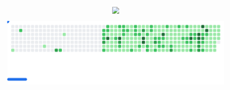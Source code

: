 <p align="center">
  <img src="https://readme-typing-svg.herokuapp.com/?size=30&duration=2500&lines=Welcome+to+my+profile;Hi+✌️✌️✌️&font=Fira%20Code&center=true&width=380&height=50">
</p>

<picture>
  <source
    media="(prefers-color-scheme: dark)"
    srcset="images/breakout-dark.svg"
  />
  <source
    media="(prefers-color-scheme: light)"
    srcset="images/breakout-light.svg"
  />
  <img alt="Breakout Game" src="images/breakout-light.svg" />
</picture>

